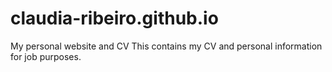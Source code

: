 # claudia-ribeiro.github.io
My personal website and CV
This contains my CV and personal information for job purposes.
